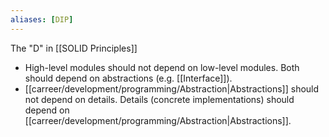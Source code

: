 ```yaml
---
aliases: [DIP]
---
```


The "D" in [[SOLID Principles]]

- High-level modules should not depend on low-level modules. Both should depend on abstractions (e.g. [[Interface]]).
- [[carreer/development/programming/Abstraction|Abstractions]] should not depend on details. Details (concrete implementations) should depend on [[carreer/development/programming/Abstraction|Abstractions]].
